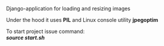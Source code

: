 Django-application for loading and resizing images<br>

Under the hood it uses <b>PIL</b> and Linux console utility <b>jpegoptim</b><br>

To start project issue command:<br>
<i><b>source start.sh</b></i>